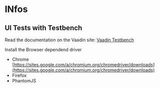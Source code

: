 # INfos

## UI Tests with Testbench
Read the documentation on the Vaadin site: [Vaadin Testbench](https://vaadin.com/docs/-/part/testbench/testbench-overview.html)

Install the Browser dependend driver
 * Chrome [https://sites.google.com/a/chromium.org/chromedriver/downloads](https://sites.google.com/a/chromium.org/chromedriver/downloads)
 * Firefox
 * PhantomJS

